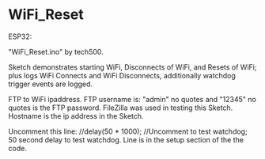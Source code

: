 # WiFi_Reset

ESP32:

   "WiFi_Reset.ino" by tech500.
            
   Sketch demonstrates starting WiFi, Disconnects of WiFi, and Resets of WiFi;
   plus logs WiFi Connects and WiFi Disconnects, additionally watchdog trigger events are logged.

   FTP to WiFi ipaddress.  FTP username is: "admin" no quotes and "12345" no quotes is the FTP password.
   FileZilla was used in testing this Sketch.  Hostname is the ip address in the Sketch.
   
   Uncomment this line:  //delay(50 * 1000);  //Uncomment to test watchdog; 50 second delay  to test
   watchdog.  Line is in the setup section of the the code.
